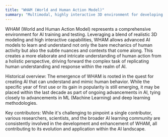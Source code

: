 ```yaml
---
title: "WHAM (World and Human Action Model)"
summary: "Multimodal, highly interactive 3D environment for developing and testing AI models."
---
```


WHAM (World and Human Action Model) represents a comprehensive environment for AI training and testing. Leveraging a blend of realistic 3D modeling and high interactive capabilities, WHAM allows advanced AI models to learn and understand not only the bare mechanics of human activity but also the subtle nuances and contexts that come along. This creates a more elaborate and intricate understanding of human action from a holistic perspective, driving forward the complex task of replicating human understanding and response within the realm of AI.

Historical overview: The emergence of WHAM is rooted in the quest for creating AI that can understand and mimic human behavior. While the specific year of first use or its gain in popularity is still emerging, it may be placed within the last decade as part of ongoing advancements in AI, tying closely to advancements in ML (Machine Learning) and deep learning methodologies.

Key contributors: While it's challenging to pinpoint a single contributor, various researchers, scientists, and the broader AI learning community are consistently involved in the development and enhancement of WHAM, all contributing to its evolution and application within the AI landscape.
